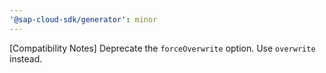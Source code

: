 ```yaml
---
'@sap-cloud-sdk/generator': minor
---
```


[Compatibility Notes] Deprecate the `forceOverwrite` option. Use `overwrite` instead.
